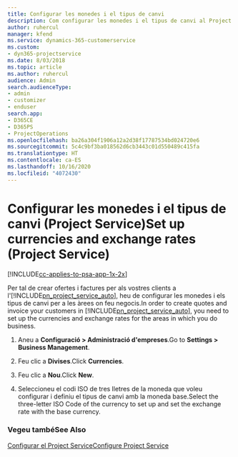 ```yaml
---
title: Configurar les monedes i el tipus de canvi
description: Com configurar les monedes i el tipus de canvi al Project Service
author: ruhercul
manager: kfend
ms.service: dynamics-365-customerservice
ms.custom:
- dyn365-projectservice
ms.date: 8/03/2018
ms.topic: article
ms.author: ruhercul
audience: Admin
search.audienceType:
- admin
- customizer
- enduser
search.app:
- D365CE
- D365PS
- ProjectOperations
ms.openlocfilehash: ba26a304f1906a12a2d38f17787534bd024720e6
ms.sourcegitcommit: 5c4c9bf3ba018562d6cb3443c01d550489c415fa
ms.translationtype: HT
ms.contentlocale: ca-ES
ms.lasthandoff: 10/16/2020
ms.locfileid: "4072430"
---
```

# <a name="set-up-currencies-and-exchange-rates-project-service"></a><span data-ttu-id="fe902-103">Configurar les monedes i el tipus de canvi (Project Service)</span><span class="sxs-lookup"><span data-stu-id="fe902-103">Set up currencies and exchange rates (Project Service)</span></span>

[!INCLUDE[cc-applies-to-psa-app-1x-2x](../includes/cc-applies-to-psa-app-1x-2x.md)]

<span data-ttu-id="fe902-104">Per tal de crear ofertes i factures per als vostres clients a l'[!INCLUDE[pn_project_service_auto](../includes/pn-project-service-auto.md)], heu de configurar les monedes i els tipus de canvi per a les àrees on feu negocis.</span><span class="sxs-lookup"><span data-stu-id="fe902-104">In order to create quotes and invoice your customers in [!INCLUDE[pn_project_service_auto](../includes/pn-project-service-auto.md)], you need to set up the currencies and exchange rates for the areas in which you do business.</span></span>  
  
1.  <span data-ttu-id="fe902-105">Aneu a **Configuració > Administració d'empreses**.</span><span class="sxs-lookup"><span data-stu-id="fe902-105">Go to **Settings > Business Management**.</span></span>  
  
2.  <span data-ttu-id="fe902-106">Feu clic a **Divises**.</span><span class="sxs-lookup"><span data-stu-id="fe902-106">Click **Currencies**.</span></span>  
  
3.  <span data-ttu-id="fe902-107">Feu clic a **Nou**.</span><span class="sxs-lookup"><span data-stu-id="fe902-107">Click **New**.</span></span>  
  
4.  <span data-ttu-id="fe902-108">Seleccioneu el codi ISO de tres lletres de la moneda que voleu configurar i definiu el tipus de canvi amb la moneda base.</span><span class="sxs-lookup"><span data-stu-id="fe902-108">Select the three-letter ISO Code of the currency to set up and set the exchange rate with the base currency.</span></span>  
  
### <a name="see-also"></a><span data-ttu-id="fe902-109">Vegeu també</span><span class="sxs-lookup"><span data-stu-id="fe902-109">See Also</span></span>  
 [<span data-ttu-id="fe902-110">Configurar el Project Service</span><span class="sxs-lookup"><span data-stu-id="fe902-110">Configure Project Service</span></span>](../psa/configure.md)
